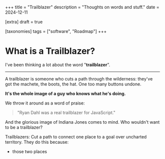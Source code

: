 +++
title = "Trailblazer"
description = "Thoughts on words and stuff."
date = 2024-12-11

[extra]
draft = true

[taxonomies]
tags = ["software", "Roadmap"]
+++

# What is a Trailblazer?

I've been thinking a lot about the word "**trailblazer**".

---

A trailblazer is someone who cuts a path through the wilderness: they've got the machete, the boots, the hat. One too many buttons undone. 

**It's the whole image of a guy who knows what he's doing.**

We throw it around as a word of praise:
> "Ryan Dahl was a real trailblazer for JavaScript."

And the glorious image of Indiana Jones comes to mind. Who wouldn't want to be a trailblazer?

Trailblazers:
Cut a path to connect one place to a goal over uncharted territory.
They do this because:
- those two places 

